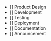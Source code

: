 * [] Product Design
* [] Development
* [] Testing
* [] Deployment
* [] Documentation
* [] Announcement